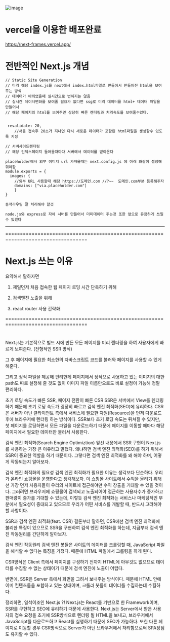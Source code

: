 ![image](https://user-images.githubusercontent.com/52556956/151675962-96561f0a-8772-4ad5-8db8-d0b3e53bc726.png)


# vercel을 이용한 배포완료 
https://next-frames.vercel.app/

# 전반적인 Next.js 개념
```
// Static Site Generation
// 미리 해당 index.js를 next에서 index.html파일로 만들어서 만들어진 html을 보여주는 방식
// 데이터가 바뀌었을때 실시간으로 변하지는 않음
// 실시간 데이터변화를 보여줄 필요가 없다면 ssg로 미리 데이터를 html+ 데이터 파일을 만들어서
// 해당 페이지의 html를 보여주면 상당히 빠른 렌더링과 처리속도를 보여줄수있다.
```
```

 revalidate: 20,
    //처음 접속후 20초가 지나면 다시 새로운 데이터가 포함된 html파일을 생성할수 있도록 지정
```
```
// 서버사이드렌더링
// 해당 인덱스페이지 들어올때마다 서버에서 데이터를 받아온다
```

```
placeholder에서 외부 이미지 url 가져올때는 next.config.js 에 아래 와같이 설정해줘야함 
module.exports = {
  images: {
    //외부 URL 사용할때 해당 https://도메인.com //?~~  도메인.com부분 등록해주자
    domains: ["via.placeholder.com"]
    }
}
```

```
동적라우팅 잘 처리해야 할것 

node.js와 express로 자체 서버를 만들어서 더미데이터 주는것 또한 앞으로 유용하게 쓰일수 있겠다
```

---
==================================================================================
# Next.js 쓰는 이유 

요약해서 말하자면
1. 제일먼저 처음 접속한 웹 페이지 로딩 시간 단축하기 위해

2. 검색엔진 노출을 위해

3. react router 사용 간략화

==================================================================================
#
Next.js는 기본적으로 빌드 시에 만든 모든 페이지를 미리 렌더링을 하여 사용자에게 빠르게 보여준다. (전형적인 SSR 방식)

그 후 페이지에 필요한 최소한의 자바스크립트 코드를 불러와 페이지를 사용할 수 있게 해준다.

그리고 정적 파일을 제공해 편리한게 페이지에서 정적으로 사용하고 있는 이미지의 대한 path도 따로 설정해 줄 것도 없이 이미지 파일 이름만으로도 바로 설정이 가능해 정말 편리하다.

초기 로딩 속도가 빠른 SSR, 페이지 전환이 빠른 CSR
SSR은 서버에서 View를 렌더링 하기 때문에 초기 로딩 속도가 굉장히 빠르고 검색 엔진 최적화(SEO)에 유리하다. CSR은 서버가 아닌 클라이언트 측에서 서비스에 필요한 자원(Resource)을 먼저 다운로드 후에 브라우저에 렌더링 하는 방식이다. SSR보다 초기 로딩 속도는 뒤쳐질 수 있지만, 첫 페이지를 로딩하면서 모든 파일을 다운로드하기 때문에 페이지를 이동할 때마다 해당 페이지에서 필요한 데이터만 불러서 사용한다.

검색 엔진 최적화(Search Engine Optimiztion)
앞선 내용에서 SSR 구현이 Next.js를 사용하는 가장 큰 이유라고 말했다. 왜냐하면 검색 엔진 최적화(SEO)를 하기 위해서 SSR이 중요한 역할을 하기 때문이다. 그렇다면 검색 엔진 최적화를 왜 해야 하며, 어떻게 작동되는지 알아보자.

검색 엔진 최적화의 필요성
검색 엔진 최적화가 필요한 이유는 생각보다 단순하다. 우리가 온라인 쇼핑몰을 운영한다고 생각해보자. 이 쇼핑몰 사이트에서 수익을 올리기 위해선 가장 먼저 사용자들이 우리의 사이트에 접근해야만 수익 창출을 기대할 수 있을 것이다. 그러려면 브라우저에 쇼핑몰이 검색되고 노출되어야 접근하는 사용자수가 증가하고 판매량이 증가를 기대할 수 있는데, 이렇듯 검색 엔진 최적화는 서비스나 마케팅적인 부분에서 필요성이 증대되고 있으므로 우리가 어떤 서비스를 개발할 때, 반드시 고려해야 할 사항이다.

SSR과 검색 엔진 최적화(feat. CSR)
결론부터 말하면, CSR에선 검색 엔진 최적화에 불리한 특징이 있으므로 SSR을 구현하여 검색 엔진 최적화를 하는데, 지금부터 검색 엔진 작동원리를 간단하게 알아보자.

검색 엔진 작동원리
검색 엔진 봇들은 사이트의 데이터를 크롤링할 때, JavaScript 파일을 해석할 수 없다는 특징을 가졌다. 때문에 HTML 파일에서 크롤링을 하게 된다.

CSR방식은 Client 측에서 페이지를 구성하기 전까지 HTML에 아무것도 없으므로 데이터를 수집할 수 없는 상태이기 때문에 검색 엔진에 노출이 어렵다.

반면에, SSR은 Server 측에서 화면을 그려서 보내주는 방식이다. 때문에 HTML 안에 이미 컨텐츠들을 포함하고 있는 상태이며, 크롤러 봇들이 데이터를 수집하는데 수월하다.

정리하면, 일석이조인 Next.js ?!
Next.js는 React를 기반으로 한 Framework이며, SSR를 구현하고 SEO에 유리하기 때문에 사용한다. Next.js는 Server에서 받은 사용자의 접속 요청을 초기에 SSR방식으로 렌더링 될 HTML을 보내고, 브라우저에서 JavaScript를 다운로드하고 React를 실행하기 때문에 SEO가 가능하다. 또한 다른 페이지로 이동할 경우 CSR방식으로 Server가 아닌 브라우저에서 처리함으로써 SPA장점도 유지할 수 있다.

